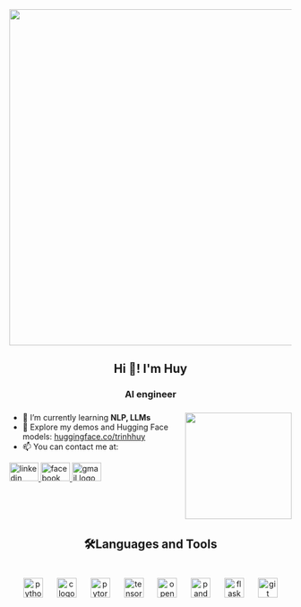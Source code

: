 <div align="center">
  <img height="600" src="https://i.redd.it/bpxxqqvps4h91.gif"  />
</div>

###

<h2 align="center">Hi 👋! I'm Huy</h2>

###

<h3 align="center">AI engineer</h3>

###

<img align="right" height="190" src="https://user-images.githubusercontent.com/29340294/150726291-afd08470-3b21-4df6-8173-293ece555d4f.gif"  />


- 🌱 I’m currently learning **NLP, LLMs**
- 🤭 Explore my demos and Hugging Face models: [huggingface.co/trinhhuy](https://huggingface.co/trinhhuy)
- 📫 You can contact me at:

<div align="left">
  <a href="https://www.linkedin.com/in/huy-trinh-d09m11/" target="_blank">
    <img src="https://raw.githubusercontent.com/maurodesouza/profile-readme-generator/master/src/assets/icons/social/linkedin/default.svg" width="52" height="33" alt="linkedin logo"  />
  </a>
  <a href="https://www.facebook.com/trinhquanghuy01/" target="_blank">
    <img src="https://raw.githubusercontent.com/maurodesouza/profile-readme-generator/master/src/assets/icons/social/facebook/default.svg" width="52" height="33" alt="facebook logo"  />
  </a>
  <img src="https://raw.githubusercontent.com/maurodesouza/profile-readme-generator/master/src/assets/icons/social/gmail/default.svg" width="52" height="33" alt="gmail logo"  />
</div>

###

<br clear="both">

<h2 align="center">🛠Languages and Tools</h2>

###

<br clear="both">


<div align="center">
  <img src="https://img.shields.io/badge/Python-3776AB?logo=python&logoColor=white&style=for-the-badge" height="35" alt="python logo"  />
  <img width="17" />
  <img src="https://skillicons.dev/icons?i=c" height="35" alt="c logo"  />
  <img width="17" />
  <img src="https://img.shields.io/badge/PyTorch-EE4C2C?logo=pytorch&logoColor=white&style=for-the-badge" height="35" alt="pytorch logo"  />
  <img width="17" />
  <img src="https://img.shields.io/badge/TensorFlow-FF6F00?logo=tensorflow&logoColor=black&style=for-the-badge" height="35" alt="tensorflow logo"  />
  <img width="17" />
  <img src="https://img.shields.io/badge/OpenCV-5C3EE8?logo=opencv&logoColor=white&style=for-the-badge" height="35" alt="opencv logo"  />
  <img width="17" />
  <img src="https://img.shields.io/badge/pandas-150458?logo=pandas&logoColor=white&style=for-the-badge" height="35" alt="pandas logo"  />
  <img width="17" />
  <img src="https://img.shields.io/badge/Flask-000000?logo=flask&logoColor=white&style=for-the-badge" height="35" alt="flask logo"  />
  <img width="17" />
  <img src="https://img.shields.io/badge/Git-F05032?logo=git&logoColor=white&style=for-the-badge" height="35" alt="git logo"  />
</div>

###

